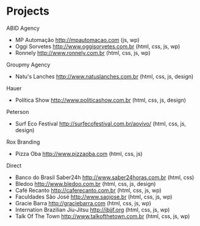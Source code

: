 # Projects

ABID Agency
- MP Automação http://mpautomacao.com (js, wp)
- Oggi Sorvetes http://www.oggisorvetes.com.br (html, css, js, wp)
- Ronnely http://www.ronnely.com.br (html, css, js, wp)

Groupmy Agency
- Natu's Lanches http://www.natuslanches.com.br (html, css, js, design) 

Hauer
- Política Show http://www.politicashow.com.br (html, css, js, design)

Peterson
- Surf Eco Festival http://surfecofestival.com.br/aovivo/ (html, css, js, design)

Rox Branding
- Pizza Oba http://www.pizzaoba.com (html, css, js)

Direct
- Banco do Brasil Saber24h http://www.saber24horas.com.br (html, css)
- Bledoo http://www.bledoo.com.br (html, css, js, design)
- Café Recanto http://caferecanto.com.br (html, css, js, wp)
- Faculdades São José http://www.saojose.br (html, css, js, wp)
- Gracie Barra http://graciebarra.com (html, css, js, wp)
- Internation Brazilian Jiu-Jitsu http://ibjjf.org (html, css, js, wp)
- Talk Of The Town http://www.talkofthetown.com.br (html, css, js, wp)
